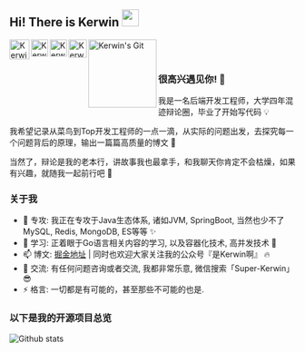 ## Hi! There is Kerwin <img src="https://raw.githubusercontent.com/iampavangandhi/iampavangandhi/master/gifs/Hi.gif" width="30px"></h2>

<a href="https://juejin.im/user/5c729b0b5188255cf64b2da6">
  <img align="left" alt="Kerwin's JueJin" width="35px" src="https://b-gold-cdn.xitu.io/v3/static/img/simplify-logo.3e3c253.svg" />
</a>
<a href="https://segmentfault.com/u/kexianming">
  <img align="left" alt="Kerwin's SF" width="30px" src="https://cdn.jsdelivr.net/gh/kkzhilu/kkzhilu.github.io/img/sf.png" />
</a>
<a href="https://github.com/kkzhilu/kkzhilu">
  <img align="left" alt="Kerwin's Github" width="30px" src="https://cdn.jsdelivr.net/npm/simple-icons@v3/icons/github.svg" />
</a>
<a href="https://cdn.jsdelivr.net/gh/kkzhilu/kkzhilu.github.io/img/WeLogo.jpg">
  <img align="left" alt="Kerwin's WeChat" width="32px" src="https://cdn.jsdelivr.net/gh/kkzhilu/kkzhilu.github.io/img/WechatLogo.svg" />
</a>
<a href="https://my.oschina.net/superkerwin">
  <img align="left" alt="Kerwin's Git" width="120px" src="https://static.oschina.net/new-osc/img/logo_new.svg" />
</a>
<br />
<br />

### 很高兴遇见你! 🤩 

我是一名后端开发工程师，大学四年混迹辩论圈，毕业了开始写代码 💡

我希望记录从菜鸟到Top开发工程师的一点一滴，从实际的问题出发，去探究每一个问题背后的原理，输出一篇篇高质量的博文 🤞

当然了，辩论是我的老本行，讲故事我也最拿手，和我聊天你肯定不会枯燥，如果有兴趣，就随我一起前行吧 🌈


### 关于我

- 🔭 专攻: 我正在专攻于Java生态体系, 诸如JVM, SpringBoot, 当然也少不了MySQL, Redis, MongoDB, ES等等 ✨
- 🚀 学习: 正着眼于Go语言相关内容的学习, 以及容器化技术, 高并发技术 🍗
- 📫 博文: [掘金地址](https://juejin.im/user/5c729b0b5188255cf64b2da6) | 同时也欢迎大家关注我的公众号『是Kerwin啊』 🔥
- 💬 交流: 有任何问题咨询或者交流, 我都非常乐意, 微信搜索「Super-Kerwin」😎
- ⚡ 格言: 一切都是有可能的，甚至那些不可能的也是. 

### 以下是我的开源项目总览

![Github stats](https://github-readme-stats.vercel.app/api?username=kkzhilu&show_icons=true&hide_border=true)
